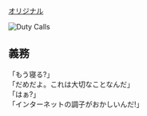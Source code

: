[オリジナル](http://xkcd.com/386/)

![Duty Calls](http://imgs.xkcd.com/comics/duty_calls.png)

## 義務

「もう寝る?」  
「だめだよ。これは大切なことなんだ」  
「はぁ?」  
「インターネットの調子がおかしいんだ!」  
